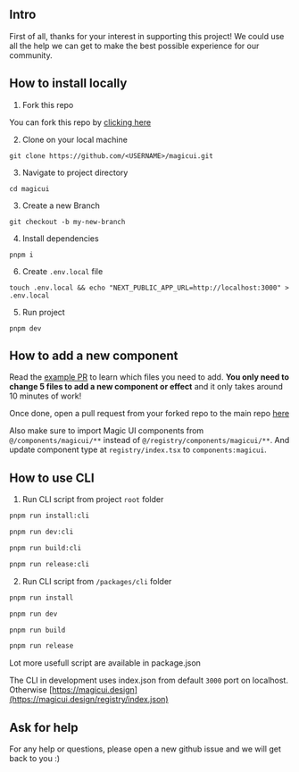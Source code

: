 ## Intro

First of all, thanks for your interest in supporting this project! We could use all the help we can get to make the best possible experience for our community.

## How to install locally

1. Fork this repo

You can fork this repo by [clicking here](https://github.com/magicuidesign/magicui/fork)

2. Clone on your local machine

```
git clone https://github.com/<USERNAME>/magicui.git
```

3. Navigate to project directory

```
cd magicui
```

3. Create a new Branch

```
git checkout -b my-new-branch
```

4. Install dependencies

```
pnpm i
```

6. Create `.env.local` file

```
touch .env.local && echo "NEXT_PUBLIC_APP_URL=http://localhost:3000" > .env.local
```

5. Run project

```
pnpm dev
```

## How to add a new component

Read the [example PR](https://github.com/magicuidesign/magicui/pull/12) to learn which files you need to add. **You only need to change 5 files to add a new component or effect** and it only takes around 10 minutes of work!

Once done, open a pull request from your forked repo to the main repo [here](https://github.com/magicuidesign/magicui/compare)

Also make sure to import Magic UI components from `@/components/magicui/**` instead of `@/registry/components/magicui/**`. And update component type at `registry/index.tsx` to `components:magicui`.


## How to use CLI

1. Run CLI script from project `root` folder

```bash
pnpm run install:cli
```
```bash
pnpm run dev:cli
```
```bash
pnpm run build:cli
```
```bash
pnpm run release:cli
```


2. Run CLI script from `/packages/cli` folder

```bash
pnpm run install
```
```bash
pnpm run dev
```
```bash
pnpm run build
```
```bash
pnpm run release
```
Lot more usefull script are available in package.json


The CLI in development uses index.json from default `3000` port on localhost. Otherwise [https://magicui.design](https://magicui.design/registry/index.json)


## Ask for help

For any help or questions, please open a new github issue and we will get back to you :)
